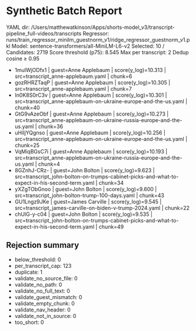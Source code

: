 # Synthetic Batch Report

YAML dir: /Users/matthewatkinson/Apps/shorts-model_v3/transcript-pipeline_full-videos/transcripts
Regressor: runs/train_regressor_minilm_guestnorm_v1/ridge_regressor_guestnorm_v1.pkl
Model: sentence-transformers/all-MiniLM-L6-v2
Selected: 10 / Candidates: 2719
Score threshold (p75): 8.545
Max per transcript: 2
Dedup cosine ≥ 0.95

- 1mulWjODfx1 | guest=Anne Applebaum | score(y_log)=10.313 | src=transcript_anne-applebaum.yaml | chunk=6
- gozRHRZTaqP | guest=Anne Applebaum | score(y_log)=10.305 | src=transcript_anne-applebaum.yaml | chunk=7
- In0K8S0rC3v | guest=Anne Applebaum | score(y_log)=10.301 | src=transcript_anne-applebaum-on-ukraine-europe-and-the-us.yaml | chunk=40
- GtG9vAzeObf | guest=Anne Applebaum | score(y_log)=10.273 | src=transcript_anne-applebaum-on-ukraine-russia-europe-and-the-us.yaml | chunk=36
- uHiIjYQgnso | guest=Anne Applebaum | score(y_log)=10.256 | src=transcript_anne-applebaum-on-ukraine-europe-and-the-us.yaml | chunk=25
- VqMiqBGsC7i | guest=Anne Applebaum | score(y_log)=10.193 | src=transcript_anne-applebaum-on-ukraine-russia-europe-and-the-us.yaml | chunk=4
- 8GZnhJ-CRz- | guest=John Bolton | score(y_log)=9.623 | src=transcript_john-bolton-on-trumps-cabinet-picks-and-what-to-expect-in-his-second-term.yaml | chunk=34
- yXZgTObGnoo | guest=John Bolton | score(y_log)=9.600 | src=transcript_john-bolton-trump-100-days.yaml | chunk=43
- GU1Lngz9JKe | guest=James Carville | score(y_log)=9.545 | src=transcript_james-carville-on-biden-v-trump-2024.yaml | chunk=22
- chUlG-y-c04 | guest=John Bolton | score(y_log)=9.535 | src=transcript_john-bolton-on-trumps-cabinet-picks-and-what-to-expect-in-his-second-term.yaml | chunk=49

## Rejection summary
- below_threshold: 0
- per_transcript_cap: 123
- duplicate: 1
- validate_no_source_file: 0
- validate_no_path: 0
- validate_no_full_text: 0
- validate_guest_mismatch: 0
- validate_empty_chunk: 0
- validate_nav_header: 0
- validate_not_in_source: 0
- too_short: 0